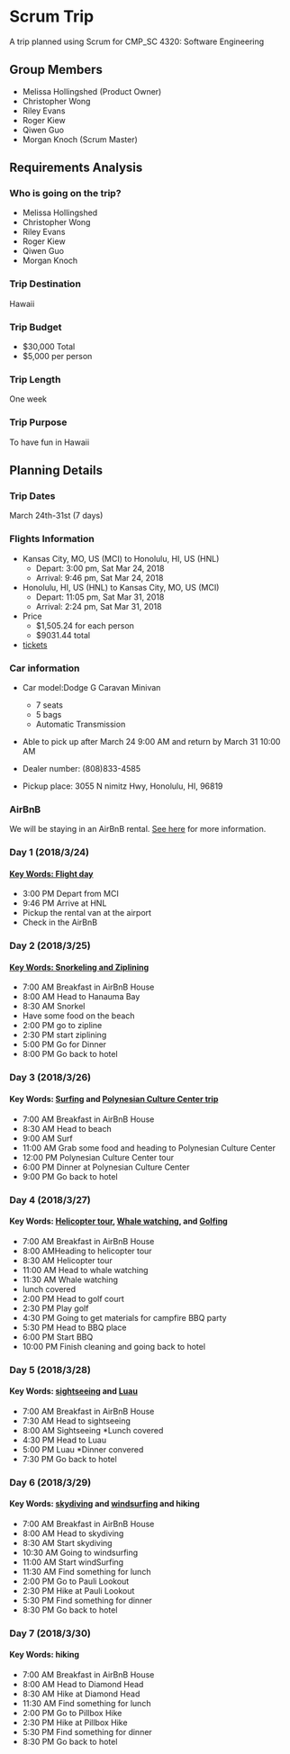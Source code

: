 # Scrum Trip

A trip planned using Scrum for CMP\_SC 4320: Software Engineering

## Group Members

* Melissa Hollingshed (Product Owner)
* Christopher Wong
* Riley Evans
* Roger Kiew
* Qiwen Guo
* Morgan Knoch (Scrum Master)

## Requirements Analysis

### Who is going on the trip?

* Melissa Hollingshed
* Christopher Wong
* Riley Evans
* Roger Kiew
* Qiwen Guo
* Morgan Knoch

### Trip Destination

Hawaii

### Trip Budget

* $30,000 Total
* $5,000 per person

### Trip Length

One week

### Trip Purpose

To have fun in Hawaii

## Planning Details

### Trip Dates
March 24th-31st (7 days)

### Flights Information
* Kansas City, MO, US (MCI) to Honolulu, HI, US (HNL)
  * Depart: 3:00 pm, Sat Mar 24, 2018
  * Arrival: 9:46 pm, Sat Mar 24, 2018
* Honolulu, HI, US (HNL) to Kansas City, MO, US (MCI)
  * Depart: 11:05 pm, Sat Mar 31, 2018
  * Arrival: 2:24 pm, Sat Mar 31, 2018
* Price
  * $1,505.24 for each person
  * $9031.44 total
* [tickets](tickets/flight.png)

### Car information
* Car model:Dodge G Caravan Minivan
 	*	7 seats
 	*	5 bags
 	*	Automatic Transmission

* Able to pick up after March 24 9:00 AM and return by March 31 10:00 AM

* Dealer number: (808)833-4585
* Pickup place: 3055 N nimitz Hwy, Honolulu, HI, 96819

### AirBnB

We will be staying in an AirBnB rental. [See here](AirBnB.md) for more
information.

### Day 1 (2018/3/24)
#### [Key Words: Flight day](tickets/flight.png)
* 3:00 PM	Depart from MCI
* 9:46 PM	Arrive at HNL
* Pickup the rental van at the airport
* Check in the AirBnB

### Day 2 (2018/3/25)
#### [Key Words: Snorkeling and Ziplining](tickets/snorkeling_and_zipline.png)
* 7:00 AM	Breakfast in AirBnB House
* 8:00 AM	Head to Hanauma Bay
* 8:30 AM	Snorkel
* Have some food on the beach
* 2:00 PM	go to zipline 
* 2:30 PM	start ziplining
* 5:00 PM	Go for Dinner
* 8:00 PM	Go back to hotel

### Day 3 (2018/3/26)
#### Key Words: [Surfing](tickets/surfing.jpg) and [Polynesian Culture Center trip](tickets/Polynesian_Culture_Center.jpg)
* 7:00 AM	Breakfast in AirBnB House
* 8:30 AM	Head to beach
* 9:00 AM	Surf
* 11:00 AM	Grab some food and heading to Polynesian Culture Center
* 12:00 PM	Polynesian Culture Center tour
* 6:00 PM	Dinner at Polynesian Culture Center
* 9:00 PM	Go back to hotel

### Day 4 (2018/3/27)
#### Key Words: [Helicopter tour](tickets/heli_tour.jpg), [Whale watching](tickets/whale_watching.jpg), and [Golfing](tickets/golfing.jpg)
* 7:00 AM	Breakfast in AirBnB House
* 8:00 AMHeading to helicopter tour
* 8:30 AM	Helicopter tour
* 11:00 AM	Head to whale watching
* 11:30 AM	Whale watching
* lunch covered
* 2:00 PM	Head to golf court
* 2:30 PM	Play golf
* 4:30 PM	Going to get materials for campfire BBQ party
* 5:30 PM	Head to BBQ place
* 6:00 PM	Start BBQ
* 10:00 PM	Finish cleaning and going back to hotel


### Day 5 (2018/3/28)
#### Key Words: [sightseeing](tickets/sightseeing.jpg) and [Luau](tickets/Luau.jpg)
* 7:00 AM	Breakfast in AirBnB House
* 7:30 AM	Head to sightseeing
* 8:00 AM	Sightseeing
*Lunch covered
* 4:30 PM	Head to Luau
* 5:00 PM	Luau
*Dinner convered
* 7:30 PM	Go back to hotel


### Day 6 (2018/3/29)
#### Key Words: [skydiving](tickets/skydiving.jpg) and [windsurfing](tickets/windsurfing.jpg) and hiking
* 7:00 AM	Breakfast in AirBnB House
* 8:00 AM	Head to skydiving
* 8:30 AM	Start skydiving
* 10:30 AM	Going to windsurfing
* 11:00 AM	Start windSurfing
* 11:30 AM	Find something for lunch
* 2:00 PM	Go to Pauli Lookout
* 2:30 PM	Hike at Pauli Lookout
* 5:30 PM	Find something for dinner
* 8:30 PM	Go back to hotel


### Day 7 (2018/3/30)
#### Key Words: hiking
* 7:00 AM 	Breakfast in AirBnB House
* 8:00 AM	Head to Diamond Head
* 8:30 AM	Hike at Diamond Head
* 11:30 AM	Find something for lunch
* 2:00 PM	Go to Pillbox Hike
* 2:30 PM	Hike at Pillbox Hike
* 5:30 PM	Find something for dinner
* 8:30 PM	Go back to hotel
